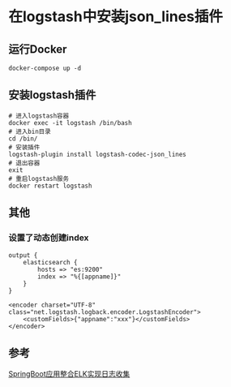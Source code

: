 # 在logstash中安装json_lines插件

## 运行Docker
```
docker-compose up -d
```

## 安装logstash插件

```
# 进入logstash容器
docker exec -it logstash /bin/bash
# 进入bin目录
cd /bin/
# 安装插件
logstash-plugin install logstash-codec-json_lines
# 退出容器
exit
# 重启logstash服务
docker restart logstash
```

## 其他
### 设置了动态创建index
```
output { 
    elasticsearch {   
        hosts => "es:9200"   
        index => "%{[appname]}" 
    }
}
```
```
<encoder charset="UTF-8" class="net.logstash.logback.encoder.LogstashEncoder">   
    <customFields>{"appname":"xxx"}</customFields>
</encoder>
```


## 参考
[
SpringBoot应用整合ELK实现日志收集](https://macrozheng.github.io/mall-learning/#/technology/mall_tiny_elk?id=springboot应用整合elk实现日志收集)

